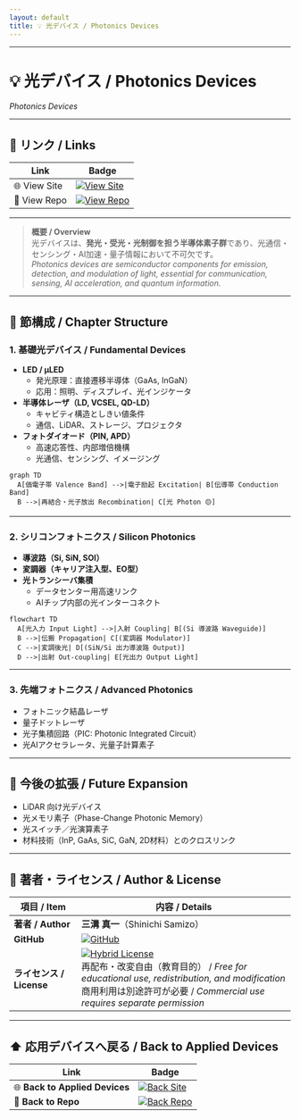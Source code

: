 ```yaml
---
layout: default
title: 💡 光デバイス / Photonics Devices
---
```


---

# 💡 光デバイス / Photonics Devices  
*Photonics Devices*

---

## 🔗 リンク / Links  

| Link | Badge |
|---|---|
| 🌐 View Site | [![View Site](https://img.shields.io/badge/View-Site-brightgreen?style=for-the-badge&logo=githubpages)](https://samizo-aitl.github.io/Edusemi-Plus/applied-devices/photonics-devices/) |
| 📂 View Repo | [![View Repo](https://img.shields.io/badge/View-Repo-blue?style=for-the-badge&logo=github)](https://github.com/Samizo-AITL/Edusemi-Plus/tree/main/applied-devices/photonics-devices) |

---

> **概要 / Overview**  
> 光デバイスは、**発光・受光・光制御を担う半導体素子群**であり、光通信・センシング・AI加速・量子情報において不可欠です。  
> *Photonics devices are semiconductor components for emission, detection, and modulation of light, essential for communication, sensing, AI acceleration, and quantum information.*

---

## 📖 節構成 / Chapter Structure  

### 1. 基礎光デバイス / Fundamental Devices
- **LED / µLED**  
  - 発光原理：直接遷移半導体（GaAs, InGaN）  
  - 応用：照明、ディスプレイ、光インジケータ
- **半導体レーザ（LD, VCSEL, QD-LD）**  
  - キャビティ構造としきい値条件  
  - 通信、LiDAR、ストレージ、プロジェクタ  
- **フォトダイオード（PIN, APD）**  
  - 高速応答性、内部増倍機構  
  - 光通信、センシング、イメージング  

```mermaid
graph TD
  A[価電子帯 Valence Band] -->|電子励起 Excitation| B[伝導帯 Conduction Band]
  B -->|再結合・光子放出 Recombination| C[光 Photon 🟡]
```

---

### 2. シリコンフォトニクス / Silicon Photonics
- **導波路（Si, SiN, SOI）**  
- **変調器（キャリア注入型、EO型）**  
- **光トランシーバ集積**  
  - データセンター用高速リンク  
  - AIチップ内部の光インターコネクト
  
```mermaid
flowchart TD
  A[光入力 Input Light] -->|入射 Coupling| B[(Si 導波路 Waveguide)]
  B -->|伝搬 Propagation| C[(変調器 Modulator)]
  C -->|変調後光| D[(SiN/Si 出力導波路 Output)]
  D -->|出射 Out-coupling| E[光出力 Output Light]
```
---

### 3. 先端フォトニクス / Advanced Photonics
- フォトニック結晶レーザ  
- 量子ドットレーザ  
- 光子集積回路（PIC: Photonic Integrated Circuit）  
- 光AIアクセラレータ、光量子計算素子  

---

## 📌 今後の拡張 / Future Expansion
- LiDAR 向け光デバイス  
- 光メモリ素子（Phase-Change Photonic Memory）  
- 光スイッチ／光演算素子  
- 材料技術（InP, GaAs, SiC, GaN, 2D材料）とのクロスリンク  

---

## 👤 **著者・ライセンス / Author & License**

| **項目 / Item** | **内容 / Details** |
|-----------------|--------------------|
| **著者 / Author** | **三溝 真一**（Shinichi Samizo） |
| **GitHub** | [![GitHub](https://img.shields.io/badge/GitHub-Samizo--AITL-blue?style=for-the-badge&logo=github)](https://github.com/Samizo-AITL) |
| **ライセンス / License** | [![Hybrid License](https://img.shields.io/badge/license-Hybrid-blueviolet?style=for-the-badge)](../../../#-ライセンス--license) <br> 再配布・改変自由（教育目的） / *Free for educational use, redistribution, and modification* <br> 商用利用は別途許可が必要 / *Commercial use requires separate permission* |

---

## ⬆️ 応用デバイスへ戻る / Back to Applied Devices

| Link | Badge |
|---|---|
| 🌐 **Back to Applied Devices** | [![Back Site](https://img.shields.io/badge/⬆️%20Back-Applied%20Devices-brightgreen?style=for-the-badge&logo=githubpages)](https://samizo-aitl.github.io/Edusemi-Plus/applied-devices/) |
| 📂 **Back to Repo** | [![Back Repo](https://img.shields.io/badge/⬆️%20Back-Repo-blue?style=for-the-badge&logo=github)](https://github.com/Samizo-AITL/Edusemi-Plus/tree/main/applied-devices) |
